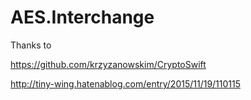 # AES.Interchange

Thanks to 

https://github.com/krzyzanowskim/CryptoSwift

http://tiny-wing.hatenablog.com/entry/2015/11/19/110115
